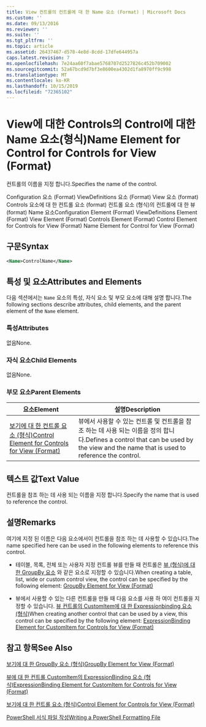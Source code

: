 ```yaml
---
title: View 컨트롤의 컨트롤에 대 한 Name 요소 (Format) | Microsoft Docs
ms.custom: ''
ms.date: 09/13/2016
ms.reviewer: ''
ms.suite: ''
ms.tgt_pltfrm: ''
ms.topic: article
ms.assetid: 26437467-d578-4e8d-8cdd-17dfe644957a
caps.latest.revision: 7
ms.openlocfilehash: 7e24aa60f7abae5768707d2527826c452b709002
ms.sourcegitcommit: 52a67bcd9d7bf3e8600ea4302d1fa8970ff9c998
ms.translationtype: MT
ms.contentlocale: ko-KR
ms.lasthandoff: 10/15/2019
ms.locfileid: "72365102"
---
```

# <a name="name-element-for-control-for-controls-for-view-format"></a><span data-ttu-id="4a92b-102">View에 대한 Controls의 Control에 대한 Name 요소(형식)</span><span class="sxs-lookup"><span data-stu-id="4a92b-102">Name Element for Control for Controls for View (Format)</span></span>

<span data-ttu-id="4a92b-103">컨트롤의 이름을 지정 합니다.</span><span class="sxs-lookup"><span data-stu-id="4a92b-103">Specifies the name of the control.</span></span>

<span data-ttu-id="4a92b-104">Configuration 요소 (Format) ViewDefinitions 요소 (Format) View 요소 (format) Controls 요소에 대 한 컨트롤 요소 (format) 컨트롤 요소 (형식)의 컨트롤에 대 한 뷰 (format) Name 요소</span><span class="sxs-lookup"><span data-stu-id="4a92b-104">Configuration Element (Format) ViewDefinitions Element (Format) View Element (Format) Controls Element (Format) Control Element for Controls for View (Format) Name Element for Control for View (Format)</span></span>

## <a name="syntax"></a><span data-ttu-id="4a92b-105">구문</span><span class="sxs-lookup"><span data-stu-id="4a92b-105">Syntax</span></span>

```xml
<Name>ControlName</Name>
```

## <a name="attributes-and-elements"></a><span data-ttu-id="4a92b-106">특성 및 요소</span><span class="sxs-lookup"><span data-stu-id="4a92b-106">Attributes and Elements</span></span>

<span data-ttu-id="4a92b-107">다음 섹션에서는 `Name` 요소의 특성, 자식 요소 및 부모 요소에 대해 설명 합니다.</span><span class="sxs-lookup"><span data-stu-id="4a92b-107">The following sections describe attributes, child elements, and the parent element of the `Name` element.</span></span>

### <a name="attributes"></a><span data-ttu-id="4a92b-108">특성</span><span class="sxs-lookup"><span data-stu-id="4a92b-108">Attributes</span></span>

<span data-ttu-id="4a92b-109">없음</span><span class="sxs-lookup"><span data-stu-id="4a92b-109">None.</span></span>

### <a name="child-elements"></a><span data-ttu-id="4a92b-110">자식 요소</span><span class="sxs-lookup"><span data-stu-id="4a92b-110">Child Elements</span></span>

<span data-ttu-id="4a92b-111">없음</span><span class="sxs-lookup"><span data-stu-id="4a92b-111">None.</span></span>

### <a name="parent-elements"></a><span data-ttu-id="4a92b-112">부모 요소</span><span class="sxs-lookup"><span data-stu-id="4a92b-112">Parent Elements</span></span>

|<span data-ttu-id="4a92b-113">요소</span><span class="sxs-lookup"><span data-stu-id="4a92b-113">Element</span></span>|<span data-ttu-id="4a92b-114">설명</span><span class="sxs-lookup"><span data-stu-id="4a92b-114">Description</span></span>|
|-------------|-----------------|
|[<span data-ttu-id="4a92b-115">보기에 대 한 컨트롤 요소 (형식)</span><span class="sxs-lookup"><span data-stu-id="4a92b-115">Control Element for Controls for View (Format)</span></span>](./control-element-for-controls-for-view-format.md)|<span data-ttu-id="4a92b-116">뷰에서 사용할 수 있는 컨트롤 및 컨트롤을 참조 하는 데 사용 되는 이름을 정의 합니다.</span><span class="sxs-lookup"><span data-stu-id="4a92b-116">Defines a control that can be used by the view and the name that is used to reference the control.</span></span>|

## <a name="text-value"></a><span data-ttu-id="4a92b-117">텍스트 값</span><span class="sxs-lookup"><span data-stu-id="4a92b-117">Text Value</span></span>

<span data-ttu-id="4a92b-118">컨트롤을 참조 하는 데 사용 되는 이름을 지정 합니다.</span><span class="sxs-lookup"><span data-stu-id="4a92b-118">Specify the name that is used to reference the control.</span></span>

## <a name="remarks"></a><span data-ttu-id="4a92b-119">설명</span><span class="sxs-lookup"><span data-stu-id="4a92b-119">Remarks</span></span>

<span data-ttu-id="4a92b-120">여기에 지정 된 이름은 다음 요소에서이 컨트롤을 참조 하는 데 사용할 수 있습니다.</span><span class="sxs-lookup"><span data-stu-id="4a92b-120">The name specified here can be used in the following elements to reference this control.</span></span>

- <span data-ttu-id="4a92b-121">테이블, 목록, 전체 또는 사용자 지정 컨트롤 뷰를 만들 때 컨트롤은 [뷰 (형식)에 대 한 GroupBy 요소](./groupby-element-for-view-format.md) 와 같은 요소로 지정할 수 있습니다.</span><span class="sxs-lookup"><span data-stu-id="4a92b-121">When creating a table, list, wide or custom control view, the control can be specified by the following element: [GroupBy Element for View (Format)](./groupby-element-for-view-format.md)</span></span>

- <span data-ttu-id="4a92b-122">뷰에서 사용할 수 있는 다른 컨트롤을 만들 때 다음 요소를 사용 하 여이 컨트롤을 지정할 수 있습니다. [뷰 컨트롤의 CustomItem에 대 한 Expressionbinding 요소 (형식)](./expressionbinding-element-for-customitem-for-controls-for-view-format.md)</span><span class="sxs-lookup"><span data-stu-id="4a92b-122">When creating another control that can be used by a view, this control can be specified by the following element: [ExpressionBinding Element for CustomItem for Controls for View (Format)](./expressionbinding-element-for-customitem-for-controls-for-view-format.md)</span></span>

## <a name="see-also"></a><span data-ttu-id="4a92b-123">참고 항목</span><span class="sxs-lookup"><span data-stu-id="4a92b-123">See Also</span></span>

[<span data-ttu-id="4a92b-124">보기에 대 한 GroupBy 요소 (형식)</span><span class="sxs-lookup"><span data-stu-id="4a92b-124">GroupBy Element for View (Format)</span></span>](./groupby-element-for-view-format.md)

[<span data-ttu-id="4a92b-125">뷰에 대 한 컨트롤 CustomItem의 ExpressionBinding 요소 (형식)</span><span class="sxs-lookup"><span data-stu-id="4a92b-125">ExpressionBinding Element for CustomItem for Controls for View (Format)</span></span>](./expressionbinding-element-for-customitem-for-controls-for-view-format.md)

[<span data-ttu-id="4a92b-126">보기에 대 한 컨트롤 요소 (형식)</span><span class="sxs-lookup"><span data-stu-id="4a92b-126">Control Element for Controls for View (Format)</span></span>](./control-element-for-controls-for-view-format.md)

[<span data-ttu-id="4a92b-127">PowerShell 서식 파일 작성</span><span class="sxs-lookup"><span data-stu-id="4a92b-127">Writing a PowerShell Formatting File</span></span>](./writing-a-powershell-formatting-file.md)
